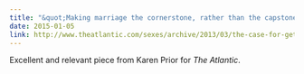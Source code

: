 ```yaml
---
title: "&quot;Making marriage the cornerstone, rather than the capstone, of your adult life&quot;"
date: 2015-01-05
link: http://www.theatlantic.com/sexes/archive/2013/03/the-case-for-getting-married-young/274293/
---
```

 Excellent and relevant piece from Karen Prior for _The Atlantic_. 
